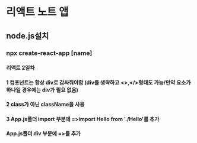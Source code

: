 # 리액트 노트 앱

## node.js설치

### npx create-react-app [name]

#### 리액트 2일차

#### 1 컴포넌트는 항상 div로 감싸줘야함 (div를 생략하고 <>,</>형태도 가능/만약 요소가 하나일 경우에는 div가 필요 없음)

#### 2 class가 아닌 className을 사용

#### 3 App.js폴더 import 부분에 =>import Hello from './Hello'를 추가

#### App.js폴더 div 부분에 =><Hello />를 추가
